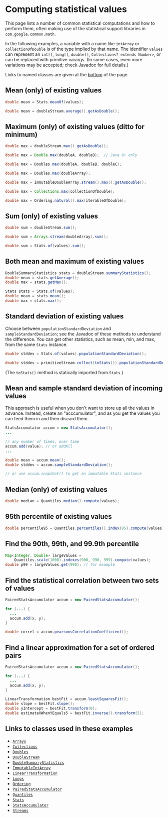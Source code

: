 # Computing statistical values

This page lists a number of common statistical computations and how to perform
them, often making use of the statistical support libraries in
`com.google.common.math`.

In the following examples, a variable with a name like `intArray` or
`collectionOfDouble` is of the type implied by that name. The identifier
`values` can represent an `int[]`, `long[]`, `double[]`, `Collection<? extends
Number>`, or can be replaced with primitive varargs. (In some cases, even more
variations may be accepted; check Javadoc for full details.)

Links to named classes are given at the [bottom](#links) of the page.

<a name="mean"></a>
## Mean (only) of existing values

```java
double mean = Stats.meanOf(values);

double mean = doubleStream.average().getAsDouble();
```

<a name="max"></a>
## Maximum (only) of existing values (ditto for minimum)

```java
double max = doubleStream.max().getAsDouble();

double max = Double.max(doubleA, doubleB);  // Java 8+ only

double max = Doubles.max(doubleA, doubleB, doubleC);

double max = Doubles.max(doubleArray);

double max = immutableDoubleArray.stream().max().getAsDouble();

double max = Collections.max(collectionOfDouble);

double max = Ordering.natural().max(iterableOfDouble);
```

<a name="sum"></a>
## Sum (only) of existing values

```java
double sum = doubleStream.sum();

double sum = Arrays.stream(doubleArray).sum();

double sum = Stats.of(values).sum();
```

<a name="mean_max"></a>
## Both mean and maximum of existing values

```java
DoubleSummaryStatistics stats = doubleStream.summaryStatistics();
double mean = stats.getAverage();
double max = stats.getMax();

Stats stats = Stats.of(values);
double mean = stats.mean();
double max = stats.max();
```

<a name="stddev"></a>
## Standard deviation of existing values

Choose between `populationStandardDeviation` and `sampleStandardDeviation`; see
the Javadoc of these methods to understand the difference. You can get other
statistics, such as mean, min, and max, from the same `Stats` instance.

```java
double stddev = Stats.of(values).populationStandardDeviation();

double stddev = primitiveStream.collect(toStats()).populationStandardDeviation();
```

(The `toStats()` method is statically imported from `Stats`.)

<a name="accumulate"></a>
## Mean and sample standard deviation of incoming values

This approach is useful when you don't want to store up all the values in
advance. Instead, create an "acccumulator", and as you get the values you can
feed them in and then discard them.

```java
StatsAccumulator accum = new StatsAccumulator();
...

// any number of times, over time
accum.add(value); // or addAll
...

double mean = accum.mean();
double stddev = accum.sampleStandardDeviation();

// or use accum.snapshot() to get an immutable Stats instance
```

<a name="median"></a>
## Median (only) of existing values

```java
double median = Quantiles.median().compute(values);
```

<a name="percentile"></a>
## 95th percentile of existing values

```java
double percentile95 = Quantiles.percentiles().index(95).compute(values);
```

<a name="percentiles"></a>
## Find the 90th, 99th, and 99.9th percentile

```java
Map<Integer, Double> largeValues =
    Quantiles.scale(1000).indexes(900, 990, 999).compute(values);
double p99 = largeValues.get(990); // for example
```

<a name="correlation"></a>
## Find the statistical correlation between two sets of values

```java
PairedStatsAccumulator accum = new PairedStatsAccumulator();

for (...) {
  ...
  accum.add(x, y);
}

double correl = accum.pearsonsCorrelationCoefficient();
```

<a name="linear"></a>
## Find a linear approximation for a set of ordered pairs

```java
PairedStatsAccumulator accum = new PairedStatsAccumulator();

for (...) {
  ...
  accum.add(x, y);
}

LinearTransformation bestFit = accum.leastSquaresFit();
double slope = bestFit.slope();
double yIntercept = bestFit.transform(0);
double estimateXWhenYEquals5 = bestFit.inverse().transform(5);
```

<a name="links"></a>
## Links to classes used in these examples

*   [`Arrays`]
*   [`Collections`]
*   [`Doubles`]
*   [`DoubleStream`]
*   [`DoubleSummaryStatistics`]
*   [`ImmutableIntArray`]
*   [`LinearTransformation`]
*   [`Longs`]
*   [`Ordering`]
*   [`PairedStatsAccumulator`]
*   [`Quantiles`]
*   [`Stats`]
*   [`StatsAccumulator`]
*   [`Streams`]

[`Arrays`]: https://docs.oracle.com/javase/8/docs/api/java/util/Arrays.html
[`Collections`]: https://docs.oracle.com/javase/8/docs/api/java/util/Collections.html

[`Doubles`]: https://guava.dev/releases/snapshot-jre/api/docs/com/google/common/primitives/Doubles.html

[`DoubleStream`]: https://docs.oracle.com/javase/8/docs/api/java/util/stream/DoubleStream.html
[`DoubleSummaryStatistics`]: https://docs.oracle.com/javase/8/docs/api/java/util/DoubleSummaryStatistics.html

[`ImmutableIntArray`]: https://guava.dev/releases/snapshot-jre/api/docs/com/google/common/primitives/ImmutableIntArray.html
[`LinearTransformation`]: https://guava.dev/releases/snapshot-jre/api/docs/com/google/common/math/LinearTransformation.html
[`Longs`]: https://guava.dev/releases/snapshot-jre/api/docs/com/google/common/primitives/Longs.html
[`Ordering`]: https://guava.dev/releases/snapshot-jre/api/docs/com/google/common/collect/Ordering.html
[`PairedStatsAccumulator`]: https://guava.dev/releases/snapshot-jre/api/docs/com/google/common/math/PairedStatsAccumulator.html
[`Quantiles`]: https://guava.dev/releases/snapshot-jre/api/docs/com/google/common/math/Quantiles.html
[`Stats`]: https://guava.dev/releases/snapshot-jre/api/docs/com/google/common/math/Stats.html
[`StatsAccumulator`]: https://guava.dev/releases/snapshot-jre/api/docs/com/google/common/math/StatsAccumulator.html
[`Streams`]: https://guava.dev/releases/snapshot-jre/api/docs/com/google/common/collect/Streams.html
